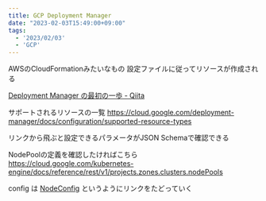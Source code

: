 ```yaml
---
title: GCP Deployment Manager
date: "2023-02-03T15:49:00+09:00"
tags:
  - '2023/02/03'
  - 'GCP'
---
```


AWSのCloudFormationみたいなもの
設定ファイルに従ってリソースが作成される

[Deployment Manager の最初の一歩 - Qiita](https://qiita.com/yhiraki/items/646d015caa3d5a1c2e6b)

サポートされるリソースの一覧
<https://cloud.google.com/deployment-manager/docs/configuration/supported-resource-types>

リンクから飛ぶと設定できるパラメータがJSON Schemaで確認できる

NodePoolの定義を確認したければこちら
https://cloud.google.com/kubernetes-engine/docs/reference/rest/v1/projects.zones.clusters.nodePools

config は [NodeConfig](https://cloud.google.com/kubernetes-engine/docs/reference/rest/v1/NodeConfig) というようにリンクをたどっていく
